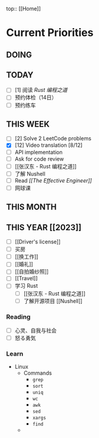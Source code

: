 top:: [[Home]]

# Current Priorities

## DOING


## TODAY

- [ ] [1] 阅读 *Rust 编程之道*
- [ ] 预约体检（14日）
- [ ] 预约练车

## THIS WEEK

- [ ] [2] Solve 2 LeetCode problems 
- [x] [12] Video translation [8/12]
- [ ] API implementation 
- [ ] Ask for code review 
- [ ] [[张汉东 - Rust 编程之道]]
- [ ] 了解 Nushell
- [ ] Read *[[The Effective Engineer]]*
- [ ] 网球课

## THIS MONTH


## THIS YEAR [[2023]]

- [ ] [[Driver's license]]
- [ ] 买房
- [ ] [[换工作]]
- [ ] [[婚礼]]
- [ ] [[自拍婚纱照]]
- [ ] [[Travel]]
- [ ] 学习 Rust
	- [ ] [[张汉东 - Rust 编程之道]]
	- [ ] 了解开源项目 [[Nushell]]

### Reading

- [ ] 心灵、自我与社会
- [ ] 怒る勇気

### Learn

- Linux
	- Commands
		- `grep`
		- `sort`
		- `uniq`
		- `wc`
		- `awk`
		- `sed`
		- `xargs`
		- `find`
	- 